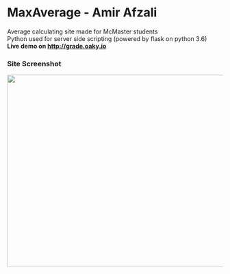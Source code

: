 # MaxAverage - Amir Afzali
Average calculating site made for McMaster students <br />
Python used for server side scripting (powered by flask on python 3.6) <br />
<b>Live demo on http://grade.oaky.io</b> <br/>
<h3>Site Screenshot</h3>
<img src="http://oaky.io/Upload/MaxAvg.png" width="750" height="450">
